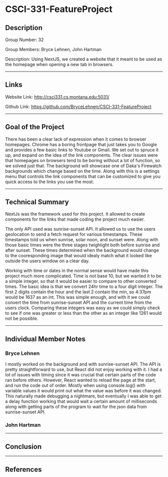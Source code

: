 # CSCI-331-FeatureProject

## Description

Group Number: 32

Group Members: Bryce Lehnen, John Hartman

Description: Using NextJS, we created a website that it meant to be used as the homepage when opening a new tab in browsers.

---
## Links

Website Link: http://csci331.cs.montana.edu:5031/

Github Link: https://github.com/BryceLehnen/CSCI-331-FeatureProject

---
## Goal of the Project

There has been a clear lack of expression when it comes to browser homepages. Chrome has a boring frontpage that just takes you to Google and provides a few basic links to Youtube or Gmail. We set out to spruce it up, and expand on the idea of the link components. The clear issues were that homepages on browsers tend to be boring without a lot of function, so we solved just that. The background will showcase one of Daka's Firewatch backgrounds which change based on the time. Along with this is a settings menu that controls the link components that can be customized to give you quick access to the links you use the most.

---
## Technical Summary

NextJs was the framework used for this project. It allowed to create components for the links that made coding the project much easier.

The only API used was sunrise-sunset API. It allowed us to use the users geolocation to send a fetch request for various timestamps. These timestamps told us when sunrise, solar noon, and sunset were. Along with those basic times were the three stages twighlight both before sunrise and after sunset. These times determined when the background would change to the cooresponding image that would idealy match what it looked like outside the users window on a clear day.

Working with time or dates in the normal sense would have made this project much more complicated. Time is not base 10, but we wanted it to be a simple integer, so that it would be easier to compare to other converted times. The basic idea is that we convert 24hr time to a four digit integer. The first 2 digits contain the hour and the last 2 contain the min, so 4:37pm would be 1637 as an int. This was simple enough, and with it we could convert the time from sunrise-sunset API and the current time from the users clock. Comparing these integers was easy as we could simply check to see if one was greater or less than the other as an integer like 1261 would not be possible.

---
## Individual Member Notes

### Bryce Lehnen

I mostly worked on the background and with sunrise-sunset API. The API is pretty straightforward to use, but React did not enjoy working with it. I had a lot of issues with timing since it was crucial that certain parts of the code ran before others. However, React wanted to reload the page at the start, and run the code out of order. Mostly when using console.log() with variable values it would print out what the value was before it was changed. This naturally made debugging a nightmare, but eventually I was able to get a delay function working that would wait a certain amount of milliseconds along with getting parts of the program to wait for the json data from sunrise-sunset API.

### John Hartman



---
## Conclusion



---
## References


